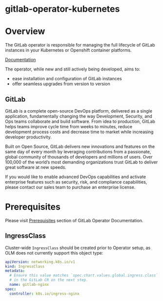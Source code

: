 # gitlab-operator-kubernetes

# Overview

The GitLab operator is responsible for managing the full lifecycle of GitLab instances in your Kubernetes or Openshift container platforms.

[Documentation](https://docs.gitlab.com/charts/installation/operator.html)

The operator, while new and still actively being developed, aims to:
- ease installation and configuration of GitLab instances
- offer seamless upgrades from version to version

## GitLab

GitLab is a complete open-source DevOps platform, delivered as a single application, fundamentally changing the way Development, Security, and Ops teams collaborate and build software. From idea to production, GitLab helps teams improve cycle time from weeks to minutes, reduce development process costs and decrease time to market while increasing developer productivity.

Built on Open Source, GitLab delivers new innovations and features on the same day of every month by leveraging contributions from a passionate, global community of thousands of developers and millions of users. Over 100,000 of the world’s most demanding organizations trust GitLab to deliver great software at new speeds.

If you would like to enable advanced DevOps capabilities and activate enterprise features such as security, risk, and compliance capabilities, please contact our sales team to purchase an enterprise license.

# Prerequisites

Please visit [Prerequisites](https://docs.gitlab.com/charts/installation/operator.html#prerequisites) section of GitLab Operator Documentation.

## IngressClass

Cluster-wide `IngressClass` should be created prior to Operator setup, as OLM does not currently support this object type:

```yaml
apiVersion: networking.k8s.io/v1
kind: IngressClass
metadata:
  # Ensure this value matches `spec.chart.values.global.ingress.class`
  # in the GitLab CR on the next step.
  name: gitlab-nginx
spec:
  controller: k8s.io/ingress-nginx
```
